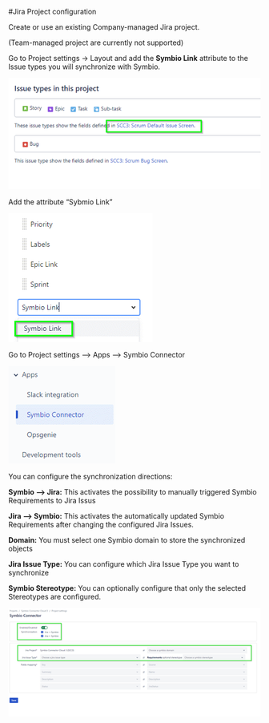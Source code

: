 #Jira Project configuration

Create or use an existing Company-managed Jira project. 

(Team-managed project are currently not supported)



Go to Project settings -> Layout and add the **Symbio Link** attribute to the Issue types you will 
synchronize with Symbio.

![screen](./media/configuration-jira-project-1.png)
 
Add the attribute “Sybmio Link”

![screen](./media/configuration-jira-project-2.png)
 

Go to Project settings --> Apps --> Symbio Connector

![screen](./media/configuration-jira-project-3.png)
 

You can configure the synchronization directions:

**Symbio --> Jira:** 	This activates the possibility to manually triggered Symbio Requirements to Jira Issus

**Jira --> Symbio:** 	This activates the automatically updated Symbio Requirements after changing the configured Jira Issues.


**Domain:**		You must select one Symbio domain to store the synchronized objects

**Jira Issue Type:**		You can configure which Jira Issue Type you want to synchronize

**Symbio Stereotype:** 	You can optionally configure that only the selected Stereotypes are configured.


![screen](./media/configuration-jira-project-4.png)